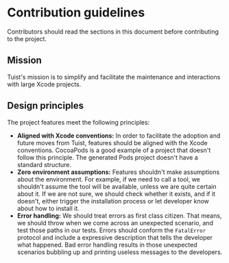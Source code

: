# Contribution guidelines

Contributors should read the sections in this document before contributing to the project.

## Mission

Tuist's mission is to simplify and facilitate the maintenance and interactions with large Xcode projects.

## Design principles

The project features meet the following principles:

- **Aligned with Xcode conventions:** In order to facilitate the adoption and future moves from Tuist, features should be aligned with the Xcode conventions. CocoaPods is a good example of a project that doesn't follow this principle. The generated Pods project doesn't have a standard structure.
- **Zero environment assumptions:** Features shouldn't make assumptions about the environment. For example, if we need to call a tool, we shouldn't assume the tool will be available, unless we are quite certain about it. If we are not sure, we should check whether it exists, and if it doesn't, either trigger the installation process or let developer know about how to install it.
- **Error handling:** We should treat errors as first class citizen. That means, we should throw when we come across an unexpected scenario, and test those paths in our tests. Errors should conform the `FatalError` protocol and include a expressive description that tells the developer what happened. Bad error handling results in those unexpected scenarios bubbling up and printing useless messages to the developers.
